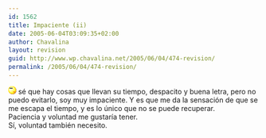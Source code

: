 ```yaml
---
id: 1562
title: Impaciente (ii)
date: 2005-06-04T03:09:35+02:00
author: Chavalina
layout: revision
guid: http://www.wp.chavalina.net/2005/06/04/474-revision/
permalink: /2005/06/04/474-revision/
---
```

![emo](/imagenes/emoticonos/pensativo.gif) s&eacute; que hay cosas que llevan su tiempo, despacito y buena letra, pero no puedo evitarlo, soy muy impaciente. Y es que me da la sensaci&oacute;n de que se me escapa el tiempo, y es lo &uacute;nico que no se puede recuperar.  
Paciencia y voluntad me gustar&iacute;a tener.  
S&iacute;, voluntad tambi&eacute;n necesito.